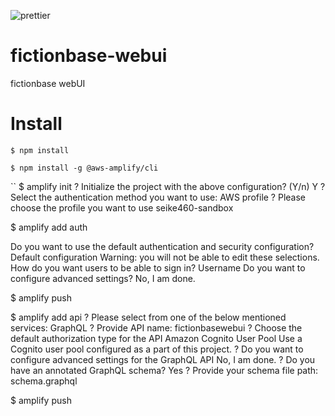 ![prettier](https://github.com/fictionbase/fictionbase-webui/actions/workflows/Prettier.yml/badge.svg)

# fictionbase-webui
fictionbase webUI

# Install

```
$ npm install
```

```
$ npm install -g @aws-amplify/cli
```

``
$ amplify init
? Initialize the project with the above configuration? (Y/n) Y
? Select the authentication method you want to use: AWS profile
? Please choose the profile you want to use seike460-sandbox

$ amplify add auth

Do you want to use the default authentication and security configuration? Default configuration
Warning: you will not be able to edit these selections.
How do you want users to be able to sign in? Username
Do you want to configure advanced settings? No, I am done.

$ amplify push


$ amplify add api
? Please select from one of the below mentioned services: GraphQL
? Provide API name: fictionbasewebui
? Choose the default authorization type for the API Amazon Cognito User Pool
Use a Cognito user pool configured as a part of this project.
? Do you want to configure advanced settings for the GraphQL API No, I am done.
? Do you have an annotated GraphQL schema? Yes
? Provide your schema file path: schema.graphql

$ amplify push
```
